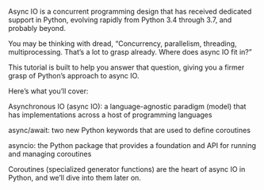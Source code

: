 Async IO is a concurrent programming design that has received dedicated support in Python, evolving rapidly from Python 3.4 through 3.7, and probably beyond.

You may be thinking with dread, “Concurrency, parallelism, threading, multiprocessing. That’s a lot to grasp already. Where does async IO fit in?”

This tutorial is built to help you answer that question, giving you a firmer grasp of Python’s approach to async IO.

Here’s what you’ll cover:

Asynchronous IO (async IO): a language-agnostic paradigm (model) that has implementations across a host of programming languages

async/await: two new Python keywords that are used to define coroutines

asyncio: the Python package that provides a foundation and API for running and managing coroutines

Coroutines (specialized generator functions) are the heart of async IO in Python, and we’ll dive into them later on.
